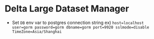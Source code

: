 # Delta Large Dataset Manager

- Set `DB` env var to postgres connection string ex) `host=localhost user=gorm password=gorm dbname=gorm port=9920 sslmode=disable TimeZone=Asia/Shanghai`